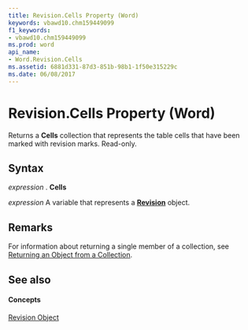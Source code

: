 ```yaml
---
title: Revision.Cells Property (Word)
keywords: vbawd10.chm159449099
f1_keywords:
- vbawd10.chm159449099
ms.prod: word
api_name:
- Word.Revision.Cells
ms.assetid: 6881d331-87d3-851b-98b1-1f50e315229c
ms.date: 06/08/2017
---
```



# Revision.Cells Property (Word)

Returns a  **Cells** collection that represents the table cells that have been marked with revision marks. Read-only.


## Syntax

 _expression_ . **Cells**

 _expression_ A variable that represents a **[Revision](Word.Revision.md)** object.


## Remarks

For information about returning a single member of a collection, see [Returning an Object from a Collection](http://msdn.microsoft.com/library/28f76384-f495-9640-a7c8-10ada3fac727%28Office.15%29.aspx).


## See also


#### Concepts


[Revision Object](Word.Revision.md)

